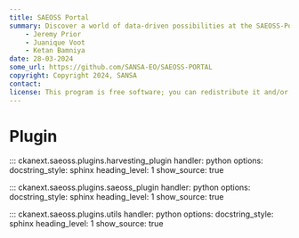 ```yaml
---
title: SAEOSS Portal
summary: Discover a world of data-driven possibilities at the SAEOSS-Portal, where information converges to empower data sharing and decision-making.
    - Jeremy Prior
    - Juanique Voot
    - Ketan Bamniya
date: 28-03-2024
some_url: https://github.com/SANSA-EO/SAEOSS-PORTAL
copyright: Copyright 2024, SANSA
contact:
license: This program is free software; you can redistribute it and/or modify it under the terms of the GNU Affero General Public License as published by the Free Software Foundation; either version 3 of the License, or (at your option) any later version.
---
```


# Plugin

::: ckanext.saeoss.plugins.harvesting_plugin
    handler: python
    options:
        docstring_style: sphinx
        heading_level: 1
        show_source: true



::: ckanext.saeoss.plugins.saeoss_plugin
    handler: python
    options:
        docstring_style: sphinx
        heading_level: 1
        show_source: true


::: ckanext.saeoss.plugins.utils
    handler: python
    options:
        docstring_style: sphinx
        heading_level: 1
        show_source: true